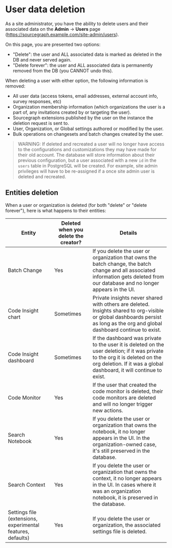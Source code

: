 # User data deletion

As a site administrator, you have the ability to delete users and their associated data on the **Admin** -> **Users** page (https://sourcegraph.example.com/site-admin/users).

On this page, you are presented two options:

- "Delete": the user and ALL associated data is marked as deleted in the DB and never served again.
- "Delete forever": the user and ALL associated data is permanently removed from the DB (you CANNOT undo this).

When deleting a user with either option, the following information is removed:

- All user data (access tokens, email addresses, external account info, survey responses, etc)
- Organization membership information (which organizations the user is a part of, any invitations created by or targeting the user).
- Sourcegraph extensions published by the user on the instance the deletion request is sent to.
- User, Organization, or Global settings authored or modified by the user.
- Bulk operations on changesets and batch changes created by the user.

> WARNING: If deleted and recreated a user will no longer have access to the configurations and customizations they may have made for their old account. The database will store information about their previous configuration, but a user associated with a new `id` in the `users` table in PostgreSQL will be created. For example, site admin privileges will have to be re-assigned if a once site admin user is deleted and recreated. 

## Entities deletion

When a user or organization is deleted (for both "delete" or "delete forever"), here is what happens to their entities: 

| Entity | Deleted when you delete the creator? | Details |
| ------ | ------------------------------------ | ------- |
| Batch Change | Yes | If you delete the user or organization that owns the batch change, the batch change and all associated information gets deleted from our database and no longer appears in the UI. |
| Code Insight chart | Sometimes | Private insights never shared with others are deleted. Insights shared to org-visible or global dashboards persist as long as the org and global dashboard continue to exist. |
| Code Insight dashboard | Sometimes | If the dashboard was private to the user it is deleted on the user deletion; if it was private to the org it is deleted on the org deletion. If it was a global dashboard, it will continue to exist. |
| Code Monitor | Yes | If the user that created the code monitor is deleted, their code monitors are deleted and will no longer trigger new actions. |
| Search Notebook | Yes | If you delete the user or organization that owns the notebook, it no longer appears in the UI. In the organization-owned case, it's still preserved in the database. |
| Search Context | Yes | If you delete the user or organization that owns the context, it no longer appears in the UI.  In cases where it was an organization notebook, it is preserved in the database. |
| Settings file (extensions, experimental features, defaults) | Yes | If you delete the user or organization, the associated settings file is deleted. |
